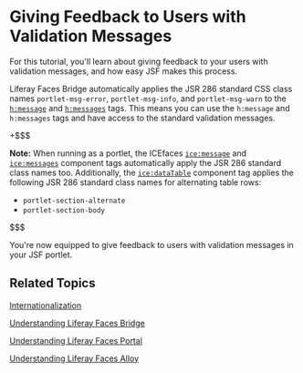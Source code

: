 # Giving Feedback to Users with Validation Messages

For this tutorial, you'll learn about giving feedback to your users with
validation messages, and how easy JSF makes this process. 

Liferay Faces Bridge automatically applies the JSR 286 standard CSS class names
`portlet-msg-error`, `portlet-msg-info`, and `portlet-msg-warn` to the 
[`h:message`](http://java.sun.com/javaee/javaserverfaces/1.2/docs/tlddocs/h/message.html)
 and 
[`h:messages`](http://java.sun.com/javaee/javaserverfaces/1.2/docs/tlddocs/h/messages.html)
tags. This means you can use the `h:message` and `h:messages` tags and have
access to the standard validation messages. 

+$$$

**Note:** When running as a portlet, the ICEfaces
[`ice:message`](http://www.icefaces.org/docs/latest/tld/ice/message.html) and
[`ice:messages`](http://www.icefaces.org/docs/latest/tld/ice/messages.html)
component tags automatically apply the JSR 286 standard class names too.
Additionally, the
[`ice:dataTable`](http://www.icefaces.org/docs/latest/tld/ice/dataTable.html)
component tag applies the following JSR 286 standard class names for alternating
table rows: 

- `portlet-section-alternate`
- `portlet-section-body`

$$$

You're now equipped to give feedback to users with validation messages in your
JSF portlet. 

## Related Topics

[Internationalization](/develop/tutorials/-/knowledge_base/7-0/internationalization)

[Understanding Liferay Faces Bridge](/develop/tutorials/-/knowledge_base/7-0/understanding-liferay-faces-bridge)

[Understanding Liferay Faces Portal](/develop/tutorials/-/knowledge_base/7-0/understanding-liferay-faces-portal)

[Understanding Liferay Faces Alloy](/develop/tutorials/-/knowledge_base/7-0/understanding-liferay-faces-alloy)
